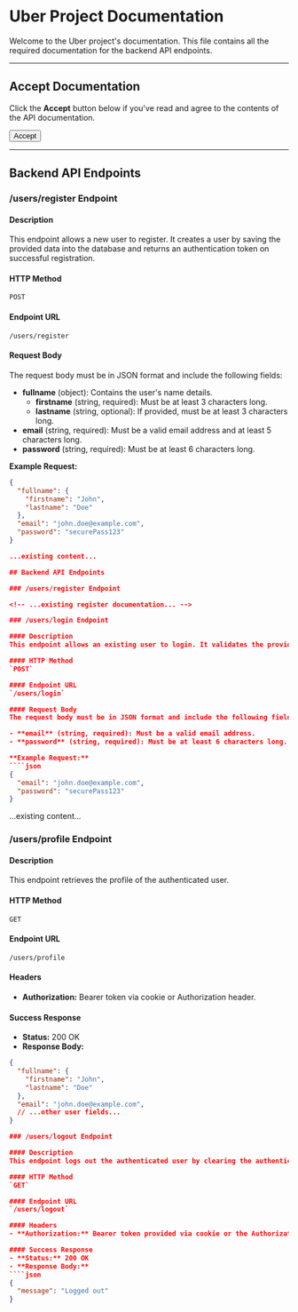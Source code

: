 # Uber Project Documentation

Welcome to the Uber project's documentation. This file contains all the required documentation for the backend API endpoints.

---

## Accept Documentation

Click the **Accept** button below if you've read and agree to the contents of the API documentation.

<form action="#" method="post">
  <input type="submit" value="Accept">
</form>

---

## Backend API Endpoints

### /users/register Endpoint

#### Description

This endpoint allows a new user to register. It creates a user by saving the provided data into the database and returns an authentication token on successful registration.

#### HTTP Method

`POST`

#### Endpoint URL

`/users/register`

#### Request Body

The request body must be in JSON format and include the following fields:

- **fullname** (object): Contains the user's name details.
  - **firstname** (string, required): Must be at least 3 characters long.
  - **lastname** (string, optional): If provided, must be at least 3 characters long.
- **email** (string, required): Must be a valid email address and at least 5 characters long.
- **password** (string, required): Must be at least 6 characters long.

**Example Request:**

`````json
{
  "fullname": {
    "firstname": "John",
    "lastname": "Doe"
  },
  "email": "john.doe@example.com",
  "password": "securePass123"
}

...existing content...

## Backend API Endpoints

### /users/register Endpoint

<!-- ...existing register documentation... -->

### /users/login Endpoint

#### Description
This endpoint allows an existing user to login. It validates the provided credentials and returns an authentication token along with the user object upon successful authentication.

#### HTTP Method
`POST`

#### Endpoint URL
`/users/login`

#### Request Body
The request body must be in JSON format and include the following fields:

- **email** (string, required): Must be a valid email address.
- **password** (string, required): Must be at least 6 characters long.

**Example Request:**
````json
{
  "email": "john.doe@example.com",
  "password": "securePass123"
}
`````
...existing content...

### /users/profile Endpoint

#### Description
This endpoint retrieves the profile of the authenticated user.

#### HTTP Method
`GET`

#### Endpoint URL
`/users/profile`

#### Headers
- **Authorization:** Bearer token via cookie or Authorization header.

#### Success Response
- **Status:** 200 OK  
- **Response Body:**
````json
{
  "fullname": {
    "firstname": "John",
    "lastname": "Doe"
  },
  "email": "john.doe@example.com",
  // ...other user fields...
}

### /users/logout Endpoint

#### Description
This endpoint logs out the authenticated user by clearing the authentication token cookie and blacklisting the token to prevent further use.

#### HTTP Method
`GET`

#### Endpoint URL
`/users/logout`

#### Headers
- **Authorization:** Bearer token provided via cookie or the Authorization header.

#### Success Response
- **Status:** 200 OK  
- **Response Body:**
````json
{
  "message": "Logged out"
}
